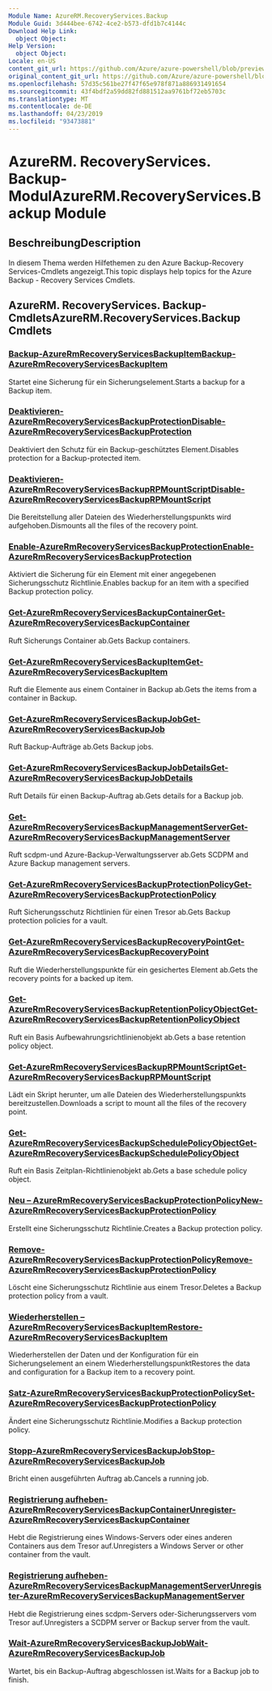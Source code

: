 ```yaml
---
Module Name: AzureRM.RecoveryServices.Backup
Module Guid: 3d444bee-6742-4ce2-b573-dfd1b7c4144c
Download Help Link:
  object Object: 
Help Version:
  object Object: 
Locale: en-US
content_git_url: https://github.com/Azure/azure-powershell/blob/preview/src/ResourceManager/RecoveryServices.Backup/Commands.RecoveryServices.Backup/help/AzureRM.RecoveryServices.Backup.md
original_content_git_url: https://github.com/Azure/azure-powershell/blob/preview/src/ResourceManager/RecoveryServices.Backup/Commands.RecoveryServices.Backup/help/AzureRM.RecoveryServices.Backup.md
ms.openlocfilehash: 57d35c561be27f47f65e978f871a886931491654
ms.sourcegitcommit: 43f4bdf2a59dd82fd881512aa9761bf72eb5703c
ms.translationtype: MT
ms.contentlocale: de-DE
ms.lasthandoff: 04/23/2019
ms.locfileid: "93473881"
---
```

# <span data-ttu-id="faaf5-101">AzureRM. RecoveryServices. Backup-Modul</span><span class="sxs-lookup"><span data-stu-id="faaf5-101">AzureRM.RecoveryServices.Backup Module</span></span>
## <span data-ttu-id="faaf5-102">Beschreibung</span><span class="sxs-lookup"><span data-stu-id="faaf5-102">Description</span></span>
<span data-ttu-id="faaf5-103">In diesem Thema werden Hilfethemen zu den Azure Backup-Recovery Services-Cmdlets angezeigt.</span><span class="sxs-lookup"><span data-stu-id="faaf5-103">This topic displays help topics for the Azure Backup - Recovery Services Cmdlets.</span></span>

## <span data-ttu-id="faaf5-104">AzureRM. RecoveryServices. Backup-Cmdlets</span><span class="sxs-lookup"><span data-stu-id="faaf5-104">AzureRM.RecoveryServices.Backup Cmdlets</span></span>
### [<span data-ttu-id="faaf5-105">Backup-AzureRmRecoveryServicesBackupItem</span><span class="sxs-lookup"><span data-stu-id="faaf5-105">Backup-AzureRmRecoveryServicesBackupItem</span></span>](Backup-AzureRmRecoveryServicesBackupItem.md)
<span data-ttu-id="faaf5-106">Startet eine Sicherung für ein Sicherungselement.</span><span class="sxs-lookup"><span data-stu-id="faaf5-106">Starts a backup for a Backup item.</span></span>

### [<span data-ttu-id="faaf5-107">Deaktivieren-AzureRmRecoveryServicesBackupProtection</span><span class="sxs-lookup"><span data-stu-id="faaf5-107">Disable-AzureRmRecoveryServicesBackupProtection</span></span>](Disable-AzureRmRecoveryServicesBackupProtection.md)
<span data-ttu-id="faaf5-108">Deaktiviert den Schutz für ein Backup-geschütztes Element.</span><span class="sxs-lookup"><span data-stu-id="faaf5-108">Disables protection for a Backup-protected item.</span></span>

### [<span data-ttu-id="faaf5-109">Deaktivieren-AzureRmRecoveryServicesBackupRPMountScript</span><span class="sxs-lookup"><span data-stu-id="faaf5-109">Disable-AzureRmRecoveryServicesBackupRPMountScript</span></span>](Disable-AzureRmRecoveryServicesBackupRPMountScript.md)
<span data-ttu-id="faaf5-110">Die Bereitstellung aller Dateien des Wiederherstellungspunkts wird aufgehoben.</span><span class="sxs-lookup"><span data-stu-id="faaf5-110">Dismounts all the files of the recovery point.</span></span>

### [<span data-ttu-id="faaf5-111">Enable-AzureRmRecoveryServicesBackupProtection</span><span class="sxs-lookup"><span data-stu-id="faaf5-111">Enable-AzureRmRecoveryServicesBackupProtection</span></span>](Enable-AzureRmRecoveryServicesBackupProtection.md)
<span data-ttu-id="faaf5-112">Aktiviert die Sicherung für ein Element mit einer angegebenen Sicherungsschutz Richtlinie.</span><span class="sxs-lookup"><span data-stu-id="faaf5-112">Enables backup for an item with a specified Backup protection policy.</span></span>

### [<span data-ttu-id="faaf5-113">Get-AzureRmRecoveryServicesBackupContainer</span><span class="sxs-lookup"><span data-stu-id="faaf5-113">Get-AzureRmRecoveryServicesBackupContainer</span></span>](Get-AzureRmRecoveryServicesBackupContainer.md)
<span data-ttu-id="faaf5-114">Ruft Sicherungs Container ab.</span><span class="sxs-lookup"><span data-stu-id="faaf5-114">Gets Backup containers.</span></span>

### [<span data-ttu-id="faaf5-115">Get-AzureRmRecoveryServicesBackupItem</span><span class="sxs-lookup"><span data-stu-id="faaf5-115">Get-AzureRmRecoveryServicesBackupItem</span></span>](Get-AzureRmRecoveryServicesBackupItem.md)
<span data-ttu-id="faaf5-116">Ruft die Elemente aus einem Container in Backup ab.</span><span class="sxs-lookup"><span data-stu-id="faaf5-116">Gets the items from a container in Backup.</span></span>

### [<span data-ttu-id="faaf5-117">Get-AzureRmRecoveryServicesBackupJob</span><span class="sxs-lookup"><span data-stu-id="faaf5-117">Get-AzureRmRecoveryServicesBackupJob</span></span>](Get-AzureRmRecoveryServicesBackupJob.md)
<span data-ttu-id="faaf5-118">Ruft Backup-Aufträge ab.</span><span class="sxs-lookup"><span data-stu-id="faaf5-118">Gets Backup jobs.</span></span>

### [<span data-ttu-id="faaf5-119">Get-AzureRmRecoveryServicesBackupJobDetails</span><span class="sxs-lookup"><span data-stu-id="faaf5-119">Get-AzureRmRecoveryServicesBackupJobDetails</span></span>](Get-AzureRmRecoveryServicesBackupJobDetails.md)
<span data-ttu-id="faaf5-120">Ruft Details für einen Backup-Auftrag ab.</span><span class="sxs-lookup"><span data-stu-id="faaf5-120">Gets details for a Backup job.</span></span>

### [<span data-ttu-id="faaf5-121">Get-AzureRmRecoveryServicesBackupManagementServer</span><span class="sxs-lookup"><span data-stu-id="faaf5-121">Get-AzureRmRecoveryServicesBackupManagementServer</span></span>](Get-AzureRmRecoveryServicesBackupManagementServer.md)
<span data-ttu-id="faaf5-122">Ruft scdpm-und Azure-Backup-Verwaltungsserver ab.</span><span class="sxs-lookup"><span data-stu-id="faaf5-122">Gets SCDPM and Azure Backup management servers.</span></span>

### [<span data-ttu-id="faaf5-123">Get-AzureRmRecoveryServicesBackupProtectionPolicy</span><span class="sxs-lookup"><span data-stu-id="faaf5-123">Get-AzureRmRecoveryServicesBackupProtectionPolicy</span></span>](Get-AzureRmRecoveryServicesBackupProtectionPolicy.md)
<span data-ttu-id="faaf5-124">Ruft Sicherungsschutz Richtlinien für einen Tresor ab.</span><span class="sxs-lookup"><span data-stu-id="faaf5-124">Gets Backup protection policies for a vault.</span></span>

### [<span data-ttu-id="faaf5-125">Get-AzureRmRecoveryServicesBackupRecoveryPoint</span><span class="sxs-lookup"><span data-stu-id="faaf5-125">Get-AzureRmRecoveryServicesBackupRecoveryPoint</span></span>](Get-AzureRmRecoveryServicesBackupRecoveryPoint.md)
<span data-ttu-id="faaf5-126">Ruft die Wiederherstellungspunkte für ein gesichertes Element ab.</span><span class="sxs-lookup"><span data-stu-id="faaf5-126">Gets the recovery points for a backed up item.</span></span>

### [<span data-ttu-id="faaf5-127">Get-AzureRmRecoveryServicesBackupRetentionPolicyObject</span><span class="sxs-lookup"><span data-stu-id="faaf5-127">Get-AzureRmRecoveryServicesBackupRetentionPolicyObject</span></span>](Get-AzureRmRecoveryServicesBackupRetentionPolicyObject.md)
<span data-ttu-id="faaf5-128">Ruft ein Basis Aufbewahrungsrichtlinienobjekt ab.</span><span class="sxs-lookup"><span data-stu-id="faaf5-128">Gets a base retention policy object.</span></span>

### [<span data-ttu-id="faaf5-129">Get-AzureRmRecoveryServicesBackupRPMountScript</span><span class="sxs-lookup"><span data-stu-id="faaf5-129">Get-AzureRmRecoveryServicesBackupRPMountScript</span></span>](Get-AzureRmRecoveryServicesBackupRPMountScript.md)
<span data-ttu-id="faaf5-130">Lädt ein Skript herunter, um alle Dateien des Wiederherstellungspunkts bereitzustellen.</span><span class="sxs-lookup"><span data-stu-id="faaf5-130">Downloads a script to mount all the files of the recovery point.</span></span>

### [<span data-ttu-id="faaf5-131">Get-AzureRmRecoveryServicesBackupSchedulePolicyObject</span><span class="sxs-lookup"><span data-stu-id="faaf5-131">Get-AzureRmRecoveryServicesBackupSchedulePolicyObject</span></span>](Get-AzureRmRecoveryServicesBackupSchedulePolicyObject.md)
<span data-ttu-id="faaf5-132">Ruft ein Basis Zeitplan-Richtlinienobjekt ab.</span><span class="sxs-lookup"><span data-stu-id="faaf5-132">Gets a base schedule policy object.</span></span>

### [<span data-ttu-id="faaf5-133">Neu – AzureRmRecoveryServicesBackupProtectionPolicy</span><span class="sxs-lookup"><span data-stu-id="faaf5-133">New-AzureRmRecoveryServicesBackupProtectionPolicy</span></span>](New-AzureRmRecoveryServicesBackupProtectionPolicy.md)
<span data-ttu-id="faaf5-134">Erstellt eine Sicherungsschutz Richtlinie.</span><span class="sxs-lookup"><span data-stu-id="faaf5-134">Creates a Backup protection policy.</span></span>

### [<span data-ttu-id="faaf5-135">Remove-AzureRmRecoveryServicesBackupProtectionPolicy</span><span class="sxs-lookup"><span data-stu-id="faaf5-135">Remove-AzureRmRecoveryServicesBackupProtectionPolicy</span></span>](Remove-AzureRmRecoveryServicesBackupProtectionPolicy.md)
<span data-ttu-id="faaf5-136">Löscht eine Sicherungsschutz Richtlinie aus einem Tresor.</span><span class="sxs-lookup"><span data-stu-id="faaf5-136">Deletes a Backup protection policy from a vault.</span></span>

### [<span data-ttu-id="faaf5-137">Wiederherstellen – AzureRmRecoveryServicesBackupItem</span><span class="sxs-lookup"><span data-stu-id="faaf5-137">Restore-AzureRmRecoveryServicesBackupItem</span></span>](Restore-AzureRmRecoveryServicesBackupItem.md)
<span data-ttu-id="faaf5-138">Wiederherstellen der Daten und der Konfiguration für ein Sicherungselement an einem Wiederherstellungspunkt</span><span class="sxs-lookup"><span data-stu-id="faaf5-138">Restores the data and configuration for a Backup item to a recovery point.</span></span>

### [<span data-ttu-id="faaf5-139">Satz-AzureRmRecoveryServicesBackupProtectionPolicy</span><span class="sxs-lookup"><span data-stu-id="faaf5-139">Set-AzureRmRecoveryServicesBackupProtectionPolicy</span></span>](Set-AzureRmRecoveryServicesBackupProtectionPolicy.md)
<span data-ttu-id="faaf5-140">Ändert eine Sicherungsschutz Richtlinie.</span><span class="sxs-lookup"><span data-stu-id="faaf5-140">Modifies a Backup protection policy.</span></span>

### [<span data-ttu-id="faaf5-141">Stopp-AzureRmRecoveryServicesBackupJob</span><span class="sxs-lookup"><span data-stu-id="faaf5-141">Stop-AzureRmRecoveryServicesBackupJob</span></span>](Stop-AzureRmRecoveryServicesBackupJob.md)
<span data-ttu-id="faaf5-142">Bricht einen ausgeführten Auftrag ab.</span><span class="sxs-lookup"><span data-stu-id="faaf5-142">Cancels a running job.</span></span>

### [<span data-ttu-id="faaf5-143">Registrierung aufheben-AzureRmRecoveryServicesBackupContainer</span><span class="sxs-lookup"><span data-stu-id="faaf5-143">Unregister-AzureRmRecoveryServicesBackupContainer</span></span>](Unregister-AzureRmRecoveryServicesBackupContainer.md)
<span data-ttu-id="faaf5-144">Hebt die Registrierung eines Windows-Servers oder eines anderen Containers aus dem Tresor auf.</span><span class="sxs-lookup"><span data-stu-id="faaf5-144">Unregisters a Windows Server or other container from the vault.</span></span>

### [<span data-ttu-id="faaf5-145">Registrierung aufheben-AzureRmRecoveryServicesBackupManagementServer</span><span class="sxs-lookup"><span data-stu-id="faaf5-145">Unregister-AzureRmRecoveryServicesBackupManagementServer</span></span>](Unregister-AzureRmRecoveryServicesBackupManagementServer.md)
<span data-ttu-id="faaf5-146">Hebt die Registrierung eines scdpm-Servers oder-Sicherungsservers vom Tresor auf.</span><span class="sxs-lookup"><span data-stu-id="faaf5-146">Unregisters a SCDPM server or Backup server from the vault.</span></span>

### [<span data-ttu-id="faaf5-147">Wait-AzureRmRecoveryServicesBackupJob</span><span class="sxs-lookup"><span data-stu-id="faaf5-147">Wait-AzureRmRecoveryServicesBackupJob</span></span>](Wait-AzureRmRecoveryServicesBackupJob.md)
<span data-ttu-id="faaf5-148">Wartet, bis ein Backup-Auftrag abgeschlossen ist.</span><span class="sxs-lookup"><span data-stu-id="faaf5-148">Waits for a Backup job to finish.</span></span>

